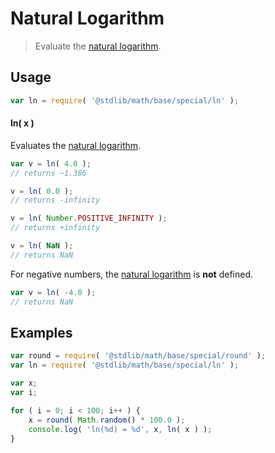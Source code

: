 Natural Logarithm
===
> Evaluate the [natural logarithm][natural-logarithm].


<!-- <usage> -->
## Usage

``` javascript
var ln = require( '@stdlib/math/base/special/ln' );
```

#### ln( x )

Evaluates the [natural logarithm][natural-logarithm].

``` javascript
var v = ln( 4.0 );
// returns ~1.386

v = ln( 0.0 );
// returns -infinity

v = ln( Number.POSITIVE_INFINITY );
// returns +infinity

v = ln( NaN );
// returns NaN
```

For negative numbers, the [natural logarithm][natural-logarithm] is __not__ defined.

``` javascript
var v = ln( -4.0 );
// returns NaN
```
<!-- </usage> -->


<!-- <examples> -->
## Examples

``` javascript
var round = require( '@stdlib/math/base/special/round' );
var ln = require( '@stdlib/math/base/special/ln' );

var x;
var i;

for ( i = 0; i < 100; i++ ) {
	x = round( Math.random() * 100.0 );
	console.log( 'ln(%d) = %d', x, ln( x ) );
}
```
<!-- </examples> -->


<!-- <links> -->
[natural-logarithm]: https://en.wikipedia.org/wiki/Natural_logarithm
<!-- </links> -->
